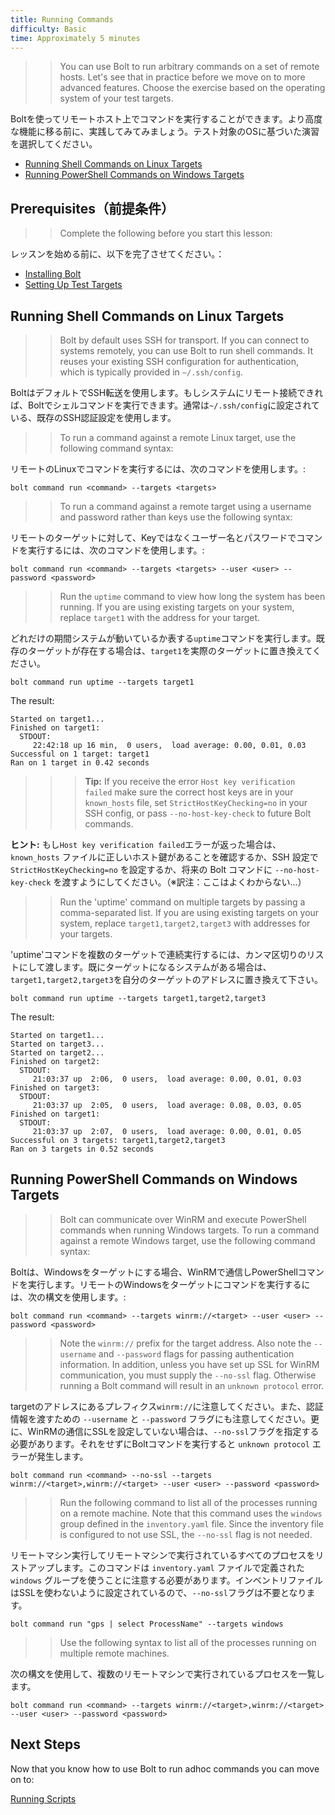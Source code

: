 ```yaml
---
title: Running Commands
difficulty: Basic
time: Approximately 5 minutes
---
```



>> You can use Bolt to run arbitrary commands on a set of remote hosts. Let's see that in practice before we move on to more advanced features. Choose the exercise based on the operating system of your test targets.

Boltを使ってリモートホスト上でコマンドを実行することができます。より高度な機能に移る前に、実践してみてみましょう。テスト対象のOSに基づいた演習を選択してください。

- [Running Shell Commands on Linux Targets](#running-shell-commands-on-linux-targets)
- [Running PowerShell Commands on Windows Targets](#running-powershell-commands-on-windows-targets)

## Prerequisites（前提条件）

>> Complete the following before you start this lesson:

レッスンを始める前に、以下を完了させてください。：

- [Installing Bolt](../01-installing-bolt)
- [Setting Up Test Targets](../02-acquiring-targets)

## Running Shell Commands on Linux Targets

>> Bolt by default uses SSH for transport. If you can connect to systems remotely, you can use Bolt to run shell commands. It reuses your existing SSH configuration for authentication, which is typically provided in `~/.ssh/config`.

BoltはデフォルトでSSH転送を使用します。もしシステムにリモート接続できれば、Boltでシェルコマンドを実行できます。通常は`~/.ssh/config`に設定されている、既存のSSH認証設定を使用します。

>> To run a command against a remote Linux target, use the following command syntax:

リモートのLinuxでコマンドを実行するには、次のコマンドを使用します。:
```shell
bolt command run <command> --targets <targets>
```


>> To run a command against a remote target using a username and password rather than keys use the following syntax:

リモートのターゲットに対して、Keyではなくユーザー名とパスワードでコマンドを実行するには、次のコマンドを使用します。:
```shell
bolt command run <command> --targets <targets> --user <user> --password <password>
```
>> Run the `uptime` command to view how long the system has been running. If you are using existing targets on your system, replace `target1` with the address for your target.

どれだけの期間システムが動いているか表する`uptime`コマンドを実行します。既存のターゲットが存在する場合は、`target1`を実際のターゲットに置き換えてください。

```shell
bolt command run uptime --targets target1
```

The result:
```
Started on target1...
Finished on target1:
  STDOUT:
     22:42:18 up 16 min,  0 users,  load average: 0.00, 0.01, 0.03
Successful on 1 target: target1
Ran on 1 target in 0.42 seconds

```

>> > **Tip:** If you receive the error `Host key verification failed` make sure the correct host keys are in your `known_hosts` file, set `StrictHostKeyChecking=no` in your SSH config, or pass `--no-host-key-check` to future Bolt commands.

**ヒント:** もし`Host key verification failed`エラーが返った場合は、`known_hosts` ファイルに正しいホスト鍵があることを確認するか、SSH 設定で `StrictHostKeyChecking=no` を設定するか、将来の Bolt コマンドに `--no-host-key-check` を渡すようにしてください。（※訳注：ここはよくわからない…）

>> Run the 'uptime' command on multiple targets by passing a comma-separated list. If you are using existing targets on your system, replace `target1,target2,target3` with addresses for your targets.

'uptime'コマンドを複数のターゲットで連続実行するには、カンマ区切りのリストにして渡します。既にターゲットになるシステムがある場合は、`target1,target2,target3`を自分のターゲットのアドレスに置き換えて下さい。

```shell
bolt command run uptime --targets target1,target2,target3
```

The result:
```
Started on target1...
Started on target3...
Started on target2...
Finished on target2:
  STDOUT:
     21:03:37 up  2:06,  0 users,  load average: 0.00, 0.01, 0.03
Finished on target3:
  STDOUT:
     21:03:37 up  2:05,  0 users,  load average: 0.08, 0.03, 0.05
Finished on target1:
  STDOUT:
     21:03:37 up  2:07,  0 users,  load average: 0.00, 0.01, 0.05
Successful on 3 targets: target1,target2,target3
Ran on 3 targets in 0.52 seconds
```

## Running PowerShell Commands on Windows Targets

>> Bolt can communicate over WinRM and execute PowerShell commands when running Windows targets. To run a command against a remote Windows target, use the following command syntax:

Boltは、Windowsをターゲットにする場合、WinRMで通信しPowerShellコマンドを実行します。リモートのWindowsをターゲットにコマンドを実行するには、次の構文を使用します。:

```shell
bolt command run <command> --targets winrm://<target> --user <user> --password <password>
```

>> Note the `winrm://` prefix for the target address. Also note the `--username` and `--password` flags for passing authentication information. In addition, unless you have set up SSL for WinRM communication, you must supply the `--no-ssl` flag. Otherwise running a Bolt command will result in an `unknown protocol` error.

targetのアドレスにあるプレフィクス`winrm://`に注意してください。また、認証情報を渡すための `--username` と `--password` フラグにも注意してください。更に、WinRMの通信にSSLを設定していない場合は、`--no-ssl`フラグを指定する必要があります。それをせずにBoltコマンドを実行すると `unknown protocol` エラーが発生します。

```shell
bolt command run <command> --no-ssl --targets winrm://<target>,winrm://<target> --user <user> --password <password>
```

>> Run the following command to list all of the processes running on a remote machine. Note that this command uses the `windows` group defined in the `inventory.yaml` file. Since the inventory file is configured to not use SSL, the `--no-ssl` flag is not needed.

リモートマシン実行してリモートマシンで実行されているすべてのプロセスをリストアップします。このコマンドは `inventory.yaml` ファイルで定義された `windows` グループを使うことに注意する必要があります。インベントリファイルはSSLを使わないように設定されているので、`--no-ssl`フラグは不要となります。

```shell
bolt command run "gps | select ProcessName" --targets windows
```

>> Use the following syntax to list all of the processes running on multiple remote machines.

次の構文を使用して、複数のリモートマシンで実行されているプロセスを一覧します。

```shell
bolt command run <command> --targets winrm://<target>,winrm://<target> --user <user> --password <password>
```

## Next Steps

Now that you know how to use Bolt to run adhoc commands you can move on to:

[Running Scripts](../04-running-scripts)

